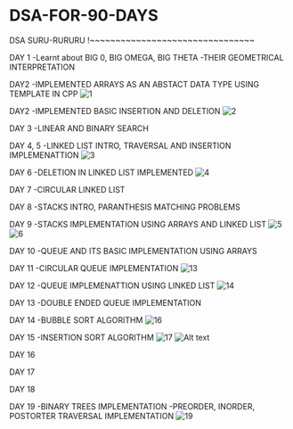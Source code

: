 # DSA-FOR-90-DAYS
DSA SURU-RURURU !~~~~~~~~~~~~~~~~~~~~~~~~~~~~~~~~


DAY 1 
-Learnt about BIG 0, BIG OMEGA, BIG THETA
-THEIR GEOMETRICAL INTERPRETATION

DAY2 
-IMPLEMENTED ARRAYS AS AN ABSTACT DATA TYPE USING TEMPLATE IN CPP
![1](https://github.com/arishaprasain/DSA-FOR-90-DAYS/assets/105920260/61b947d7-bca9-4e94-a5db-8d17154ad63e)


DAY2 
-IMPLEMENTED BASIC INSERTION AND DELETION
![2](https://github.com/arishaprasain/DSA-FOR-90-DAYS/assets/105920260/dc347223-6c5d-494e-9f9b-a4c0b6211208)


DAY 3
-LINEAR AND BINARY SEARCH

DAY 4, 5
-LINKED LIST INTRO, TRAVERSAL AND INSERTION IMPLEMENATTION
![3](https://github.com/arishaprasain/DSA-FOR-90-DAYS/assets/105920260/ad2af9c4-2b4f-4144-859f-f1c32dc4bad8)


DAY 6
-DELETION IN LINKED LIST IMPLEMENTED
![4](https://github.com/arishaprasain/DSA-FOR-90-DAYS/assets/105920260/589a8bff-8cf3-4c25-956e-b07363afce17)

DAY 7
-CIRCULAR LINKED LIST

DAY 8
-STACKS INTRO, PARANTHESIS MATCHING PROBLEMS

DAY 9
-STACKS IMPLEMENTATION USING ARRAYS AND LINKED LIST
![5](https://github.com/arishaprasain/DSA-FOR-90-DAYS/assets/105920260/fea92baf-19d2-4a8e-a93b-6a8fc3705c31)
![6](https://github.com/arishaprasain/DSA-FOR-90-DAYS/assets/105920260/2b0f525a-14fe-4262-ac1e-7a708eb1628a)

DAY 10
-QUEUE AND ITS BASIC IMPLEMENTATION USING ARRAYS

DAY 11
-CIRCULAR QUEUE IMPLEMENTATION
![13](https://github.com/arishaprasain/DSA-FOR-90-DAYS/assets/105920260/e1d1473e-2f9a-452c-bd77-8f38185d6f46)


DAY 12
-QUEUE IMPLEMENATTION USING LINKED LIST
![14](https://github.com/arishaprasain/DSA-FOR-90-DAYS/assets/105920260/429229cb-8803-4d44-a303-0ead34fbd969)


DAY 13
-DOUBLE ENDED QUEUE IMPLEMENTATION

DAY 14
-BUBBLE SORT ALGORITHM
![16](https://github.com/arishaprasain/DSA-FOR-90-DAYS/assets/105920260/0980f9e7-6039-4542-8135-9475a7973889)

DAY 15
-INSERTION SORT ALGORITHM
![17](https://github.com/arishaprasain/DSA-FOR-90-DAYS/assets/105920260/ab8f3d99-0f2e-489c-af15-4d4dbc4927d4)
![Alt text](image-1.png)


DAY 16


DAY 17

DAY 18

DAY 19
-BINARY TREES IMPLEMENTATION
-PREORDER, INORDER, POSTORTER TRAVERSAL IMPLEMENTATION
![19](https://github.com/arishaprasain/DSA-FOR-90-DAYS/assets/105920260/a23e3935-3f52-478d-966c-ea93c45b16b9)
